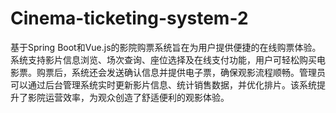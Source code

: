 # Cinema-ticketing-system-2
基于Spring Boot和Vue.js的影院购票系统旨在为用户提供便捷的在线购票体验。系统支持影片信息浏览、场次查询、座位选择及在线支付功能，用户可轻松购买电影票。购票后，系统还会发送确认信息并提供电子票，确保观影流程顺畅。管理员可以通过后台管理系统实时更新影片信息、统计销售数据，并优化排片。该系统提升了影院运营效率，为观众创造了舒适便利的观影体验。
